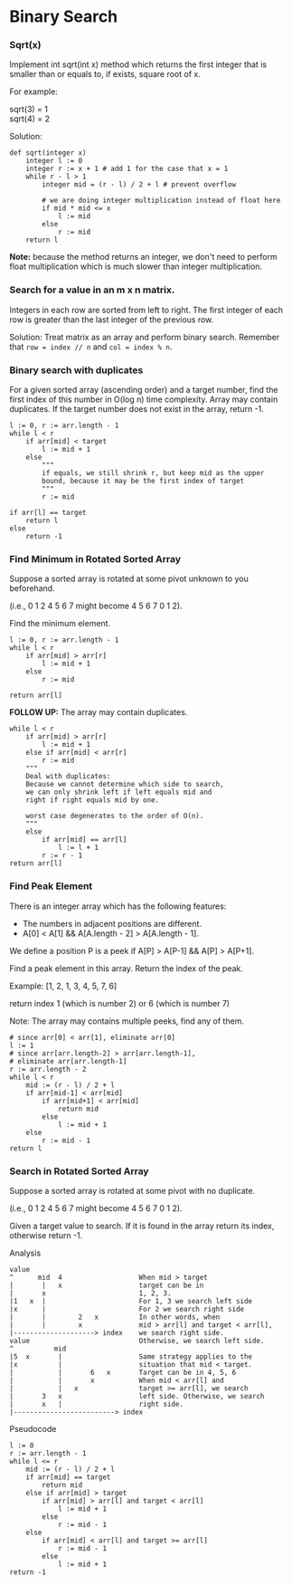 # Binary Search

### Sqrt(x)
Implement int sqrt(int x) method which returns the first integer that is smaller than or equals to, if exists, square root of x.

For example: 

sqrt(3) = 1  
sqrt(4) = 2

Solution:

```
def sqrt(integer x)
    integer l := 0
    integer r := x + 1 # add 1 for the case that x = 1
    while r - l > 1
        integer mid = (r - l) / 2 + l # prevent overflow
        
        # we are doing integer multiplication instead of float here
        if mid * mid <= x
            l := mid
        else
            r := mid
    return l
```

**Note:** because the method returns an integer, we don't need to perform float multiplication which is much slower than integer multiplication.

### Search for a value in an m x n matrix.
Integers in each row are sorted from left to right.
The first integer of each row is greater than the last integer of the previous row.

Solution:
Treat matrix as an array and perform binary search. Remember that `row = index // n` and `col = index % n`.

### Binary search with duplicates
For a given sorted array (ascending order) and a target number, find the first index of this number in O(log n) time complexity. Array may contain duplicates. If the target number does not exist in the array, return -1.

```
l := 0, r := arr.length - 1
while l < r
    if arr[mid] < target
        l := mid + 1
    else
        """
        if equals, we still shrink r, but keep mid as the upper
        bound, because it may be the first index of target 
        """
        r := mid
        
if arr[l] == target
    return l
else
    return -1
```

### Find Minimum in Rotated Sorted Array
Suppose a sorted array is rotated at some pivot unknown to you beforehand.

(i.e., 0 1 2 4 5 6 7 might become 4 5 6 7 0 1 2).

Find the minimum element.

```
l := 0, r := arr.length - 1
while l < r
    if arr[mid] > arr[r]
        l := mid + 1
    else
        r := mid
        
return arr[l]
```

**FOLLOW UP:** The array may contain duplicates.

```
while l < r
    if arr[mid] > arr[r]
        l := mid + 1
    else if arr[mid] < arr[r]
        r := mid
    """
    Deal with duplicates:
    Because we cannot determine which side to search, 
    we can only shrink left if left equals mid and
    right if right equals mid by one.
    
    worst case degenerates to the order of O(n).
    """
    else
        if arr[mid] == arr[l]
            l := l + 1
        r := r - 1
return arr[l]
```

### Find Peak Element
There is an integer array which has the following features:
  * The numbers in adjacent positions are different.
  * A[0] < A[1] && A[A.length - 2] > A[A.length - 1].

We define a position P is a peek if A[P] > A[P-1] && A[P] > A[P+1].

Find a peak element in this array. Return the index of the peak.

Example:
[1, 2, 1, 3, 4, 5, 7, 6]

return index 1 (which is number 2)  or 6 (which is number 7)

Note: The array may contains multiple peeks, find any of them.

```
# since arr[0] < arr[1], eliminate arr[0]
l := 1
# since arr[arr.length-2] > arr[arr.length-1], 
# eliminate arr[arr.length-1]
r := arr.length - 2
while l < r
    mid := (r - l) / 2 + l
    if arr[mid-1] < arr[mid]
        if arr[mid+1] < arr[mid]
            return mid
        else
            l := mid + 1
    else
        r := mid - 1
return l
```

### Search in Rotated Sorted Array
Suppose a sorted array is rotated at some pivot with  no duplicate.

(i.e., 0 1 2 4 5 6 7 might become 4 5 6 7 0 1 2).

Given a target value to search. If it is found in the array return its index, otherwise return -1.

Analysis
```
value
^      mid  4                   When mid > target
|       |   x                   target can be in
|       x                       1, 2, 3.
|1   x  |                       For 1, 3 we search left side
|x      |                       For 2 we search right side
|       |        2   x          In other words, when 
|       |        x              mid > arr[l] and target < arr[l],
|--------------------> index    we search right side.
value                           Otherwise, we search left side.
^          mid
|5  x       |                   Same strategy applies to the
|x          |                   situation that mid < target.
|           |       6   x       Target can be in 4, 5, 6
|           |       x           When mid < arr[l] and
|           |   x               target >= arr[l], we search
|       3   x                   left side. Otherwise, we search
|       x   |                   right side.
|-------------------------> index
```

Pseudocode
```
l := 0
r := arr.length - 1
while l <= r
    mid := (r - l) / 2 + l
    if arr[mid] == target
        return mid
    else if arr[mid] > target
        if arr[mid] > arr[l] and target < arr[l]
            l := mid + 1
        else
            r := mid - 1
    else
        if arr[mid] < arr[l] and target >= arr[l]
            r := mid - 1
        else
            l := mid + 1
return -1
```
